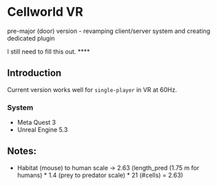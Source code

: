 
# Cellworld VR

pre-major (door) version - revamping client/server system and creating dedicated plugin

I still need to fill this out. ****

## Introduction 
Current version works well for `single-player` in VR at 60Hz. 

### System 

- Meta Quest 3 
- Unreal Engine 5.3

## Notes: 

- Habitat (mouse) to human scale -> 2.63 (length_pred (1.75 m for humans) * 1.4 (prey to predator scale) * 21 (#cells) = 2.63) 

